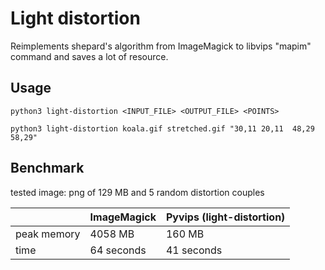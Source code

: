# Light distortion

Reimplements shepard's algorithm from ImageMagick to libvips "mapim" command and saves a lot of resource.

## Usage

```
python3 light-distortion <INPUT_FILE> <OUTPUT_FILE> <POINTS>
```

```
python3 light-distortion koala.gif stretched.gif "30,11 20,11  48,29 58,29"
```


## Benchmark
tested image: png of 129 MB and 5 random distortion couples

|             | ImageMagick	 | Pyvips (light-distortion)| 
|-------------|--------------|--------------------------|
| peak memory | 4058 MB      | 160 MB                   |
| time        | 64 seconds   | 41 seconds               |
